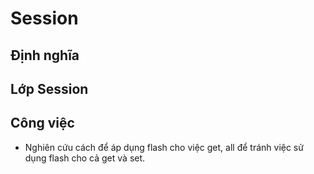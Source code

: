 # Session

## Định nghĩa

## Lớp Session

## Công việc
- Nghiên cứu cách để áp dụng flash cho việc get, all để tránh việc sử dụng flash cho cả get và set.